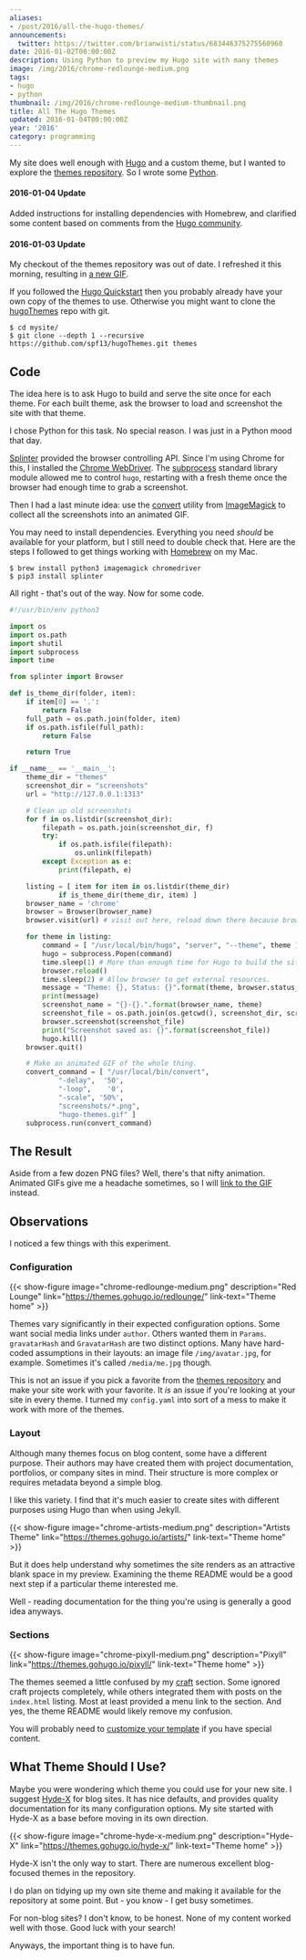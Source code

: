 ```yaml
---
aliases:
- /post/2016/all-the-hugo-themes/
announcements:
  twitter: https://twitter.com/brianwisti/status/683446375275560960
date: 2016-01-02T00:00:00Z
description: Using Python to preview my Hugo site with many themes
image: /img/2016/chrome-redlounge-medium.png
tags:
- hugo
- python
thumbnail: /img/2016/chrome-redlounge-medium-thumbnail.png
title: All The Hugo Themes
updated: 2016-01-04T00:00:00Z
year: '2016'
category: programming
---
```

[Hugo]: http://gohugo.io/
[themes repository]: http://themes.gohugo.io/
[Python]: https://python.org/
My site does well enough with [Hugo][] and a custom theme, but I wanted to
explore the [themes repository][]. So I wrote some [Python][].
<!-- TEASER_END -->

<aside>
<h4>2016-01-04 Update</h4>

<p>Added instructions for installing dependencies with Homebrew, and clarified
some content based on comments from the <a href="https://discuss.gohugo.io">Hugo community</a>.</p>

<h4>2016-01-03 Update</h4>

<p>My checkout of the themes repository was out of date. I refreshed it this
morning, resulting in <a
href="/img/2016/hugo-themes.gif" target="_blank">a new GIF</a>.</p>
</aside>

[Hugo Quickstart]: https://gohugo.io/overview/quickstart/
[hugoThemes]: https://github.com/spf13/hugoThemes/

If you followed the [Hugo Quickstart][] then you probably already have your
own copy of the themes to use. Otherwise you might want to clone the [hugoThemes][]
repo with git.

    $ cd mysite/
    $ git clone --depth 1 --recursive https://github.com/spf13/hugoThemes.git themes


## Code

[Python]: https://python.org/
[Splinter]: https://splinter.readthedocs.org/en/latest/
[Chrome WebDriver]: https://splinter.readthedocs.org/en/latest/drivers/chrome.html
[subprocess]: https://docs.python.org/3.5/library/subprocess.html
[ImageMagick]: http://imagemagick.org/script/index.php
[convert]: http://imagemagick.org/script/convert.php

The idea here is to ask Hugo to build and serve the site once for each theme.
For each built theme, ask the browser to load and screenshot the site with that
theme.

I chose Python for this task. No special reason. I was just in a Python mood that
day.

[Splinter][] provided the browser controlling API. Since I'm using Chrome for this,
I installed the [Chrome WebDriver][]. The [subprocess][] standard
library module allowed me to control `hugo`, restarting with a fresh theme once
the browser had enough time to grab a screenshot.

Then I had a last minute idea: use the [convert][] utility from [ImageMagick][]
to collect all the screenshots into an animated GIF.

[Homebrew]: https://brew.sh

You may need to install dependencies. Everything you need *should* be available
for your platform, but I still need to double check that. Here are the steps I
followed to get things working with [Homebrew][] on my Mac.

    $ brew install python3 imagemagick chromedriver
    $ pip3 install splinter

All right - that's out of the way. Now for some code.

``` python
#!/usr/bin/env python3

import os
import os.path
import shutil
import subprocess
import time

from splinter import Browser

def is_theme_dir(folder, item):
    if item[0] == '.':
        return False
    full_path = os.path.join(folder, item)
    if os.path.isfile(full_path):
        return False

    return True

if __name__ == '__main__':
    theme_dir = "themes"
    screenshot_dir = "screenshots"
    url = "http://127.0.0.1:1313"

    # Clean up old screenshots
    for f in os.listdir(screenshot_dir):
        filepath = os.path.join(screenshot_dir, f)
        try:
            if os.path.isfile(filepath):
                os.unlink(filepath)
        except Exception as e:
            print(filepath, e)

    listing = [ item for item in os.listdir(theme_dir)
            if is_theme_dir(theme_dir, item) ]
    browser_name = 'chrome'
    browser = Browser(browser_name)
    browser.visit(url) # visit out here, reload down there because browser cache

    for theme in listing:
        command = [ "/usr/local/bin/hugo", "server", "--theme", theme ]
        hugo = subprocess.Popen(command)
        time.sleep(1) # More than enough time for Hugo to build the site.
        browser.reload()
        time.sleep(2) # Allow browser to get external resources.
        message = "Theme: {}, Status: {}".format(theme, browser.status_code)
        print(message)
        screenshot_name = "{}-{}.".format(browser_name, theme)
        screenshot_file = os.path.join(os.getcwd(), screenshot_dir, screenshot_name)
        browser.screenshot(screenshot_file)
        print("Screenshot saved as: {}".format(screenshot_file))
        hugo.kill()
    browser.quit()

    # Make an animated GIF of the whole thing.
    convert_command = [ "/usr/local/bin/convert",
            "-delay",  '50',
            "-loop",    '0',
            "-scale", '50%',
            "screenshots/*.png",
            "hugo-themes.gif" ]
    subprocess.run(convert_command)
```

## The Result

Aside from a few dozen PNG files? Well, there's that nifty animation. Animated
GIFs give me a headache sometimes, so I will <a
href="/img/2016/hugo-themes.gif" target="_blank">link to the GIF</a> instead.

## Observations

I noticed a few things with this experiment.

### Configuration

{{< show-figure image="chrome-redlounge-medium.png"
  description="Red Lounge"
  link="https://themes.gohugo.io/redlounge/"
  link-text="Theme home" >}}

Themes vary significantly in their expected configuration options. Some want
social media links under `author`. Others wanted them in `Params`.
`gravatarHash` and `GravatarHash` are two distinct options. Many have hard-coded
assumptions in their layouts: an image file `/img/avatar.jpg`, for example.
Sometimes it's called `/media/me.jpg` though.

This is not an issue if you pick a favorite from the [themes repository][] and
make your site work with your favorite. It *is* an issue if you're looking at
your site in every theme. I turned my `config.yaml` into sort of a mess to make
it work with more of the themes.

### Layout

Although many themes focus on blog content, some have a different purpose.
Their authors may have created them with project documentation, portfolios, or
company sites in mind. Their structure is more complex or requires metadata beyond
a simple blog.

I like this variety. I find that it's much easier to create sites with different
purposes using Hugo than when using Jekyll.

{{< show-figure image="chrome-artists-medium.png"
  description="Artists Theme"
  link="https://themes.gohugo.io/artists/"
  link-text="Theme home" >}}

But it does help understand why sometimes the site renders as an attractive
blank space in my preview. Examining the theme README would be a good next
step if a particular theme interested me.

Well - reading documentation for the thing you're using is generally a good idea
anyways.

### Sections

{{< show-figure image="chrome-pixyll-medium.png"
  description="Pixyll"
  link="https://themes.gohugo.io/pixyll/"
  link-text="Theme home" >}}

[craft]: /craft/
[customize your template]: http://gohugo.io/themes/customizing/
The themes seemed a little confused by my [craft][] section.
Some ignored craft projects completely, while others integrated them with posts on the
`index.html` listing. Most at least provided a menu link to the section. And yes,
the theme README would likely remove my confusion.

You will probably need to [customize your template][] if you have special
content.

## What Theme Should I Use?

[Hyde-X]: http://themes.gohugo.io/hyde-x/

Maybe you were wondering which theme you could use for your new site. I suggest
[Hyde-X][] for blog sites. It has nice defaults, and provides quality
documentation for its many configuration options. My site started with
Hyde-X as a base before moving in its own direction.

{{< show-figure image="chrome-hyde-x-medium.png"
  description="Hyde-X"
  link="https://themes.gohugo.io/hyde-x/"
  link-text="Theme home" >}}

Hyde-X isn't the only way to start. There are numerous excellent blog-focused
themes in the repository.

<aside>
I do plan on tidying up my own site theme and making it available for the
repository at some point. But - you know - I get busy sometimes.
</aside>

For non-blog sites? I don't know, to be honest. None of my content worked well
with those. Good luck with your search!

Anyways, the important thing is to have fun.
